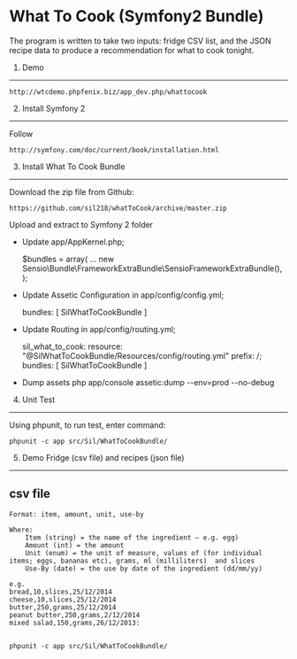 What To Cook (Symfony2 Bundle)
==============================

The program is written to take two inputs: fridge CSV list, and the JSON recipe data to produce a recommendation for what to cook tonight.

1) Demo
-------

    http://wtcdemo.phpfenix.biz/app_dev.php/whattocook

2) Install Symfony 2
----------------------------------

Follow

    http://symfony.com/doc/current/book/installation.html

3) Install What To Cook Bundle
-------------------------------------

Download the zip file from Github:

    https://github.com/sil218/whatToCook/archive/master.zip

Upload and extract to Symfony 2 folder

* Update app/AppKernel.php;

    $bundles = array(
            ...
            new Sensio\Bundle\FrameworkExtraBundle\SensioFrameworkExtraBundle(),
        );

* Update Assetic Configuration in app/config/config.yml;

    bundles:        [ SilWhatToCookBundle ]

* Update Routing in app/config/routing.yml;

    sil_what_to_cook:
      resource: "@SilWhatToCookBundle/Resources/config/routing.yml"
      prefix:   /;    
      bundles:        [ SilWhatToCookBundle ]

* Dump assets
    php app/console assetic:dump --env=prod --no-debug

4) Unit Test
-------------------------------------

Using phpunit, to run test, enter command:

    phpunit -c app src/Sil/WhatToCookBundle/
    
5) Demo Fridge (csv file) and recipes (json file)
-------------------------------------------------

csv file
---------
    Format: item, amount, unit, use-by
    
    Where:
        Item (string) = the name of the ingredient – e.g. egg)
        Amount (int) = the amount
        Unit (enum) = the unit of measure, values of (for individual items; eggs, bananas etc), grams, ml (milliliters)  and slices
        Use-By (date) = the use by date of the ingredient (dd/mm/yy)

    e.g.
    bread,10,slices,25/12/2014
    cheese,10,slices,25/12/2014
    butter,250,grams,25/12/2014
    peanut butter,250,grams,2/12/2014
    mixed salad,150,grams,26/12/2013:


    phpunit -c app src/Sil/WhatToCookBundle/
